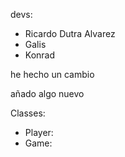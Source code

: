 devs:

+ Ricardo Dutra Alvarez
+ Galis
+ Konrad

he hecho un cambio

añado algo nuevo

Classes:

+ Player:
+ Game: